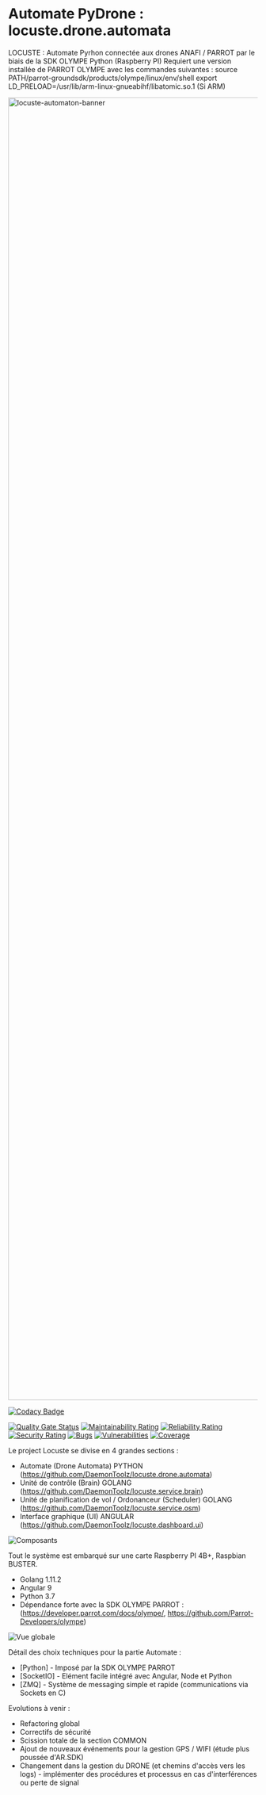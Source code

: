 # Automate PyDrone : locuste.drone.automata
LOCUSTE : Automate Pyrhon connectée aux drones ANAFI / PARROT par le biais de la SDK OLYMPE Python (Raspberry PI)
Requiert une version installée de PARROT OLYMPE avec les commandes suivantes : 
source PATH/parrot-groundsdk/products/olympe/linux/env/shell
export LD_PRELOAD=/usr/lib/arm-linux-gnueabihf/libatomic.so.1 (Si ARM)

<img width="2629" alt="locuste-automaton-banner" src="https://user-images.githubusercontent.com/6602774/84285958-5c1dcb80-ab3e-11ea-8e54-eed0532851b5.png">

[![Codacy Badge](https://app.codacy.com/project/badge/Grade/28b77886b9ad485d8c3b261a48dc2af3)](https://www.codacy.com/manual/axel.maciejewski/locuste.drone.automata?utm_source=github.com&amp;utm_medium=referral&amp;utm_content=DaemonToolz/locuste.drone.automata&amp;utm_campaign=Badge_Grade)

[![Quality Gate Status](https://sonarcloud.io/api/project_badges/measure?project=DaemonToolz_locuste.drone.automata&metric=alert_status)](https://sonarcloud.io/dashboard?id=DaemonToolz_locuste.drone.automata)
[![Maintainability Rating](https://sonarcloud.io/api/project_badges/measure?project=DaemonToolz_locuste.drone.automata&metric=sqale_rating)](https://sonarcloud.io/dashboard?id=DaemonToolz_locuste.drone.automata)
[![Reliability Rating](https://sonarcloud.io/api/project_badges/measure?project=DaemonToolz_locuste.drone.automata&metric=reliability_rating)](https://sonarcloud.io/dashboard?id=DaemonToolz_locuste.drone.automata)
[![Security Rating](https://sonarcloud.io/api/project_badges/measure?project=DaemonToolz_locuste.drone.automata&metric=security_rating)](https://sonarcloud.io/dashboard?id=DaemonToolz_locuste.drone.automata)
[![Bugs](https://sonarcloud.io/api/project_badges/measure?project=DaemonToolz_locuste.drone.automata&metric=bugs)](https://sonarcloud.io/dashboard?id=DaemonToolz_locuste.drone.automata)
[![Vulnerabilities](https://sonarcloud.io/api/project_badges/measure?project=DaemonToolz_locuste.drone.automata&metric=vulnerabilities)](https://sonarcloud.io/dashboard?id=DaemonToolz_locuste.drone.automata)
[![Coverage](https://sonarcloud.io/api/project_badges/measure?project=DaemonToolz_locuste.drone.automata&metric=coverage)](https://sonarcloud.io/dashboard?id=DaemonToolz_locuste.drone.automata)



Le project Locuste se divise en 4 grandes sections : 
* Automate (Drone Automata) PYTHON (https://github.com/DaemonToolz/locuste.drone.automata)
* Unité de contrôle (Brain) GOLANG (https://github.com/DaemonToolz/locuste.service.brain)
* Unité de planification de vol / Ordonanceur (Scheduler) GOLANG (https://github.com/DaemonToolz/locuste.service.osm)
* Interface graphique (UI) ANGULAR (https://github.com/DaemonToolz/locuste.dashboard.ui)

![Composants](https://user-images.githubusercontent.com/6602774/83644711-dcc65000-a5b1-11ea-8661-977931bb6a9c.png)

Tout le système est embarqué sur une carte Raspberry PI 4B+, Raspbian BUSTER.
* Golang 1.11.2
* Angular 9
* Python 3.7
* Dépendance forte avec la SDK OLYMPE PARROT : (https://developer.parrot.com/docs/olympe/, https://github.com/Parrot-Developers/olympe)

![Vue globale](https://user-images.githubusercontent.com/6602774/83644783-f10a4d00-a5b1-11ea-8fed-80c3b76f1b00.png)

Détail des choix techniques pour la partie Automate :

* [Python] - Imposé par la SDK OLYMPE PARROT
* [SocketIO] - Elément facile intégré avec Angular, Node et Python
* [ZMQ] - Système de messaging simple et rapide (communications via Sockets en C)

Evolutions à venir : 
* Refactoring global
* Correctifs de sécurité
* Scission totale de la section COMMON
* Ajout de nouveaux événements pour la gestion GPS / WIFI (étude plus poussée d'AR.SDK)
* Changement dans la gestion du DRONE (et chemins d'accès vers les logs) - implémenter des procédures et processus en cas d'interférences ou perte de signal
